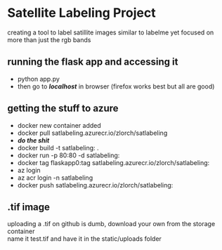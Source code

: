 # **Satellite Labeling Project**  
creating a tool to label satillite images similar to labelme yet focused on more than just the rgb bands  
  
  
## running the flask app and accessing it  
* python app.py  
* then go to ***localhost*** in browser (firefox works best but all are good)  
  
## getting the stuff to azure  
* docker new container added   
* docker pull satlabeling.azurecr.io/zlorch/satlabeling  
* ***do the shit*** 
* docker build -t satlabeling:<version> .  
* docker run -p 80:80 -d satlabeling:<version>  
* docker tag flaskapp0:tag satlabeling.azurecr.io/zlorch/satlabeling:<version>  
* az login  
* az acr login -n satlabeling  
* docker push satlabeling.azurecr.io/zlorch/satlabeling:<version>  
	
## .tif image  
uploading a .tif on github is dumb, download your own from the storage container  
name it test.tif and have it in the static/uploads folder